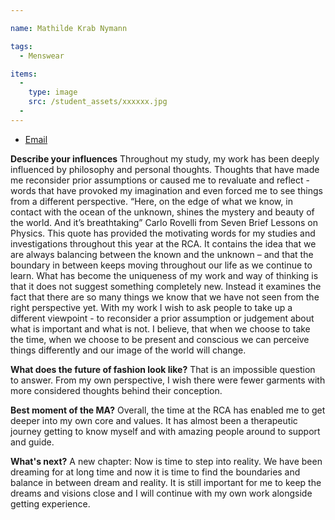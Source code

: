 ```yaml
---

name: Mathilde Krab Nymann

tags:
  - Menswear

items:
  -
    type: image
    src: /student_assets/xxxxxx.jpg
  -
---
```

* [Email](mailto:mathilde.krab-nymann@network.rca.ac.uk)

**Describe your influences**
Throughout my study, my work has been deeply influenced by philosophy and personal thoughts. Thoughts that have made me reconsider prior assumptions or caused me to revaluate and reflect - words that have provoked my imagination and even forced me to see things from a different perspective.
 “Here, on the edge of what we know, in contact with the ocean of the unknown, shines the mystery and beauty of the world. And it’s breathtaking”
Carlo Rovelli from Seven Brief Lessons on Physics.
This quote has provided the motivating words for my studies and investigations throughout this year at the RCA. It contains the idea that we are always balancing between the known and the unknown – and that the boundary in between keeps moving throughout our life as we continue to learn.
What has become the uniqueness of my work and way of thinking is that it does not suggest something completely new. Instead it examines the fact that there are so many things we know that we have not seen from the right perspective yet.
With my work I wish to ask people to take up a different viewpoint - to reconsider a prior assumption or judgement about what is important and what is not. I believe, that when we choose to take the time, when we choose to be present and conscious we can perceive  things differently and our image of the world will change.

**What does the future of fashion look like?**
That is an impossible question to answer. From my own perspective, I wish there were fewer garments with more considered thoughts behind their conception.

**Best moment of the MA?**
Overall, the time at the RCA has enabled me to get deeper into my own core and values. It has almost been a therapeutic journey getting to know myself and with amazing people around to support and guide.

**What's next?**
A new chapter: Now is time to step into reality. We have been dreaming for at long time and now it is time to find the boundaries and balance in between dream and reality. It is still important for me to keep the dreams and visions close and I will continue with my own work alongside getting experience.  
